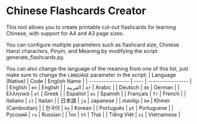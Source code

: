 # Chinese Flashcards Creator

This tool allows you to create printable cut-out flashcards for learning Chinese, with support for A4 and A3 page sizes.

You can configure multiple parameters such as flashcard size, Chinese Hanzi characters, Pinyin, and Meaning by modifying the script generate_flashcards.py.

You can also change the language of the meaning from one of this list, just make sure to change the `LANGUAGE` parameter in the script:
| Language (Native) | Code | English Name      |
| ----------------- | ---- | ----------------- |
| English           | `en` | English           |
| العربية           | `ar` | Arabic            |
| Deutsch           | `de` | German            |
| Ελληνικά          | `el` | Greek             |
| Español           | `es` | Spanish           |
| Français          | `fr` | French            |
| Italiano          | `it` | Italian           |
| 日本語               | `ja` | Japanese          |
| ភាសាខ្មែរ         | `km` | Khmer (Cambodian) |
| 한국어               | `ko` | Korean            |
| Português         | `pt` | Portuguese        |
| Русский           | `ru` | Russian           |
| ไทย               | `th` | Thai              |
| Tiếng Việt        | `vi` | Vietnamese        |
